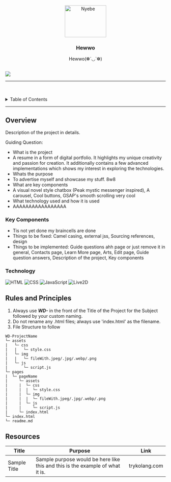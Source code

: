 <a name="readme-top">

<br/>

<br />
<div align="center">
  <a href="https://github.com/francesca1018/">
  <!-- TODO: If you want to add logo or banner you can add it here -->
    <img src="https://pbs.twimg.com/media/Fc5cx5QaMAEtKxr.jpg:large" alt="Nyebe" width="130" height="100">
  </a>
<!-- TODO: Change Title to the name of the title of your Project -->
  <h3 align="center">Hewwo</h3>
</div>
<!-- TODO: Make a short description -->
<div align="center">
  Hewwo(❁´◡`❁)
</div>

<br />

<!-- TODO: Change the zyx-0314 into your github username  -->
<!-- TODO: Change the WD-Template-Project into the same name of your folder -->
![](https://visit-counter.vercel.app/counter.png?page=francesca1018/WD-Template-Project)

---

<br />
<br />

<!-- TODO: If you want to add more layers for your readme -->
<details>
  <summary>Table of Contents</summary>
  <ol>
    <li>
      <a href="#overview">Overview</a>
      <ol>
        <li>
          <a href="#key-components">Key Components</a>
        </li>
        <li>
          <a href="#technology">Technology</a>
        </li>
      </ol>
    </li>
    <li>
      <a href="#rules-and-principles">Rules and Principles</a>
    </li>
    <li>
      <a href="#resources">Resources</a>
    </li>
  </ol>
</details>

---

## Overview

<!-- TODO: To be changed -->
<!-- The following are just sample -->
Description of the project in details.

Guiding Question:
- What is the project
- A resume in a form of digital portfolio. It highlights my unique creativity and passion for creation. It additionally contains a few advanced implementations which shows my interest in exploring the technologies.
- Whats the purpose
- To advertise myself and showcase my stuff. 8w8
- What are key components
- A visual novel style chatbox (Peak mystic messenger inspired), A carousel, Cool buttons, GSAP's smooth scrolling very cool
- What technology used and how it is used
- AAAAAAAAAAAAAAAAA 

### Key Components
<!-- TODO: List of Key Components -->
<!-- The following are just sample -->
- Tis not yet done my braincells are done 
- Things to be fixed: Camel casing, external jss, Sourcing references, design
- Things to be implemented: Guide questions ahh page or just remove it in general, Contacts page, Learn More page, Arts, Edit page, Guide question answers, Description of the project, Key components

### Technology
<!-- TODO: List of Technology Used -->
![HTML](https://img.shields.io/badge/HTML-E34F26?style=for-the-badge&logo=html5&logoColor=white)
![CSS](https://img.shields.io/badge/CSS-1572B6?style=for-the-badge&logo=css3&logoColor=white)
![JavaScript](https://img.shields.io/badge/JavaScript-F7DF1E?style=for-the-badge&logo=javascript&logoColor=white)
![Live2D](https://img.shields.io/badge/Live2D-Live2dWebCanvas-blue)

## Rules and Principles
1. Always use ***WD-*** in the front of the Title of the Project for the Subject followed by your custom naming.
2. Do not rename any .html files; always use 'index.html' as the filename.
3. File Structure to follow

```
WD-ProjectName
└─ assets
|   └─ css
|   |   └─ style.css
|   └─ img
|   |   └─ fileWith.jpeg/.jpg/.webp/.png
|   └─ js
|       └─ script.js
└─ pages
|  └─ pageName
|     └─ assets
|     |  └─ css
|     |  |  └─ style.css
|     |  └─ img
|     |  |  └─ fileWith.jpeg/.jpg/.webp/.png
|     |  └─ js
|     |     └─ script.js
|     └─ index.html
└─ index.html
└─ readme.md
```

## Resources

<!-- TODO: Add References -->
| Title | Purpose | Link |
|-|-|-|
| Sample Title | Sample purpose would be here like this and this is the example of what it is. | trykolang.com |

